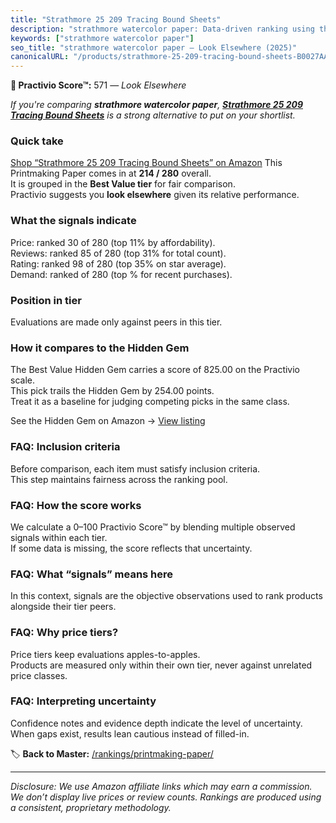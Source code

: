 ```yaml
---
title: "Strathmore 25 209 Tracing Bound Sheets"
description: "strathmore watercolor paper: Data-driven ranking using the Practivio Score™. Positioned by quality, value, demand, findability, momentum."
keywords: ["strathmore watercolor paper"]
seo_title: "strathmore watercolor paper — Look Elsewhere (2025)"
canonicalURL: "/products/strathmore-25-209-tracing-bound-sheets-B0027AAI6M/"
---
```


**🚫 Practivio Score™:** 571 — _Look Elsewhere_


*If you're comparing **strathmore watercolor paper**, **[Strathmore 25 209 Tracing Bound Sheets](https://www.amazon.com/dp/B0027AAI6M?tag=practivio-20)** is a strong alternative to put on your shortlist.*
### Quick take
[Shop “Strathmore 25 209 Tracing Bound Sheets” on Amazon](https://www.amazon.com/dp/B0027AAI6M?tag=practivio-20)
This Printmaking Paper comes in at **214 / 280** overall.  
It is grouped in the **Best Value tier** for fair comparison.  
Practivio suggests you **look elsewhere** given its relative performance.

### What the signals indicate
Price: ranked 30 of 280 (top 11% by affordability).  
Reviews: ranked 85 of 280 (top 31% for total count).  
Rating: ranked 98 of 280 (top 35% on star average).  
Demand: ranked  of 280 (top % for recent purchases).

### Position in tier
Evaluations are made only against peers in this tier.

### How it compares to the Hidden Gem
The Best Value Hidden Gem carries a score of 825.00 on the Practivio scale.  
This pick trails the Hidden Gem by 254.00 points.  
Treat it as a baseline for judging competing picks in the same class.  

See the Hidden Gem on Amazon → [View listing](https://www.amazon.com/dp/B0010DV4G0?tag=practivio-20)

### FAQ: Inclusion criteria
Before comparison, each item must satisfy inclusion criteria.  
This step maintains fairness across the ranking pool.

### FAQ: How the score works
We calculate a 0–100 Practivio Score™ by blending multiple observed signals within each tier.  
If some data is missing, the score reflects that uncertainty.

### FAQ: What “signals” means here
In this context, signals are the objective observations used to rank products alongside their tier peers.

### FAQ: Why price tiers?
Price tiers keep evaluations apples-to-apples.  
Products are measured only within their own tier, never against unrelated price classes.

### FAQ: Interpreting uncertainty
Confidence notes and evidence depth indicate the level of uncertainty.  
When gaps exist, results lean cautious instead of filled-in.


🏷️ **Back to Master:** [/rankings/printmaking-paper/](/rankings/printmaking-paper/)

---
_Disclosure: We use Amazon affiliate links which may earn a commission. We don’t display live prices or review counts. Rankings are produced using a consistent, proprietary methodology._
